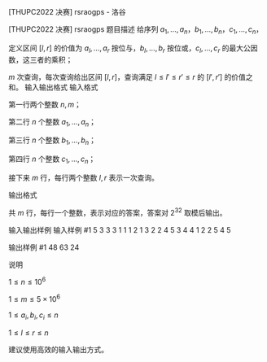 



[THUPC2022 决赛] rsraogps - 洛谷














[THUPC2022 决赛] rsraogps
题目描述
给序列 $a_1,\dots,a_n$，$b_1,\dots,b_n$，$c_1,\dots,c_n$，

定义区间 $[l,r]$ 的价值为 $a_l,\dots,a_r$ 按位与，$b_l,\dots,b_r$ 按位或，$c_l,\dots,c_r$ 的最大公因数，这三者的乘积；

$m$ 次查询，每次查询给出区间 $[l,r]$，查询满足 $l\le l'\le r'\le r$ 的 $[l',r']$ 的价值之和。
输入输出格式
输入格式

第一行两个整数 $n,m$；

第二行 $n$ 个整数 $a_1,\dots,a_n$；

第三行 $n$ 个整数 $b_1,\dots,b_n$；

第四行 $n$ 个整数 $c_1,\dots,c_n$；

接下来 $m$ 行，每行两个整数 $l,r$ 表示一次查询。

输出格式

共 $m$ 行，每行一个整数，表示对应的答案，答案对 $2^{32}$ 取模后输出。

输入输出样例
输入样例 #1
5 3
3 3 1 1 1
2 1 3 2 2
4 5 3 4 4
1 2
2 5
4 5

输出样例 #1
48
63
24

说明

$1\le n\le 10^6$

$1\le m\le 5\times 10^6$

$1\le a_i,b_i,c_i\le n$

$1\le l\le r\le n$

建议使用高效的输入输出方式。







